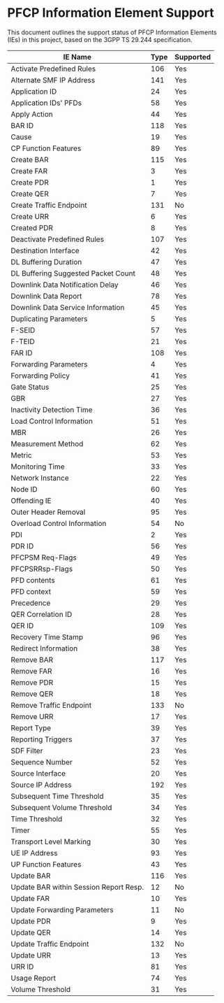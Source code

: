 # PFCP Information Element Support

This document outlines the support status of PFCP Information Elements (IEs) in this project, based on the 3GPP TS 29.244 specification.

| IE Name                                | Type | Supported |
| -------------------------------------- | ---- | --------- |
| Activate Predefined Rules              | 106  | Yes       |
| Alternate SMF IP Address               | 141  | Yes       |
| Application ID                         | 24   | Yes       |
| Application IDs' PFDs                  | 58   | Yes       |
| Apply Action                           | 44   | Yes       |
| BAR ID                                 | 118  | Yes       |
| Cause                                  | 19   | Yes       |
| CP Function Features                   | 89   | Yes       |
| Create BAR                             | 115  | Yes       |
| Create FAR                             | 3    | Yes       |
| Create PDR                             | 1    | Yes       |
| Create QER                             | 7    | Yes       |
| Create Traffic Endpoint                | 131  | No        |
| Create URR                             | 6    | Yes       |
| Created PDR                            | 8    | Yes       |
| Deactivate Predefined Rules            | 107  | Yes       |
| Destination Interface                  | 42   | Yes       |
| DL Buffering Duration                  | 47   | Yes       |
| DL Buffering Suggested Packet Count    | 48   | Yes       |
| Downlink Data Notification Delay       | 46   | Yes       |
| Downlink Data Report                   | 78   | Yes       |
| Downlink Data Service Information      | 45   | Yes       |
| Duplicating Parameters                 | 5    | Yes       |
| F-SEID                                 | 57   | Yes       |
| F-TEID                                 | 21   | Yes       |
| FAR ID                                 | 108  | Yes       |
| Forwarding Parameters                  | 4    | Yes       |
| Forwarding Policy                      | 41   | Yes       |
| Gate Status                            | 25   | Yes       |
| GBR                                    | 27   | Yes       |
| Inactivity Detection Time              | 36   | Yes       |
| Load Control Information               | 51   | Yes       |
| MBR                                    | 26   | Yes       |
| Measurement Method                     | 62   | Yes       |
| Metric                                 | 53   | Yes       |
| Monitoring Time                        | 33   | Yes       |
| Network Instance                       | 22   | Yes       |
| Node ID                                | 60   | Yes       |
| Offending IE                           | 40   | Yes       |
| Outer Header Removal                   | 95   | Yes       |
| Overload Control Information           | 54   | No        |
| PDI                                    | 2    | Yes       |
| PDR ID                                 | 56   | Yes       |
| PFCPSM Req-Flags                       | 49   | Yes       |
| PFCPSRRsp-Flags                        | 50   | Yes       |
| PFD contents                           | 61   | Yes       |
| PFD context                            | 59   | Yes       |
| Precedence                             | 29   | Yes       |
| QER Correlation ID                     | 28   | Yes       |
| QER ID                                 | 109  | Yes       |
| Recovery Time Stamp                    | 96   | Yes       |
| Redirect Information                   | 38   | Yes       |
| Remove BAR                             | 117  | Yes       |
| Remove FAR                             | 16   | Yes       |
| Remove PDR                             | 15   | Yes       |
| Remove QER                             | 18   | Yes       |
| Remove Traffic Endpoint                | 133  | No        |
| Remove URR                             | 17   | Yes       |
| Report Type                            | 39   | Yes       |
| Reporting Triggers                     | 37   | Yes       |
| SDF Filter                             | 23   | Yes       |
| Sequence Number                        | 52   | Yes       |
| Source Interface                       | 20   | Yes       |
| Source IP Address                      | 192  | Yes       |
| Subsequent Time Threshold              | 35   | Yes       |
| Subsequent Volume Threshold            | 34   | Yes       |
| Time Threshold                         | 32   | Yes       |
| Timer                                  | 55   | Yes       |
| Transport Level Marking                | 30   | Yes       |
| UE IP Address                          | 93   | Yes       |
| UP Function Features                   | 43   | Yes       |
| Update BAR                             | 116  | Yes       |
| Update BAR within Session Report Resp. | 12   | No        |
| Update FAR                             | 10   | Yes       |
| Update Forwarding Parameters           | 11   | No        |
| Update PDR                             | 9    | Yes       |
| Update QER                             | 14   | Yes       |
| Update Traffic Endpoint                | 132  | No        |
| Update URR                             | 13   | Yes       |
| URR ID                                 | 81   | Yes       |
| Usage Report                           | 74   | Yes       |
| Volume Threshold                       | 31   | Yes       |
